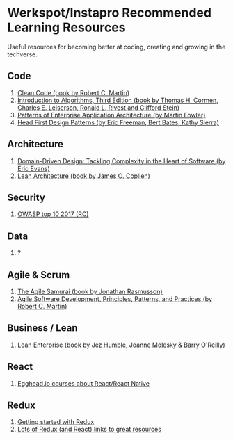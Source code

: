 # Werkspot/Instapro Recommended Learning Resources

Useful resources for becoming better at coding, creating and growing in the techverse.

## Code

1. [Clean Code (book by Robert C. Martin)](https://www.amazon.com/Clean-Code-Handbook-Software-Craftsmanship/dp/0132350882/)
2. [Introduction to Algorithms, Third Edition (book by Thomas H. Cormen, Charles E. Leiserson, Ronald L. Rivest and Clifford Stein)](https://mitpress.mit.edu/books/introduction-algorithms)
3. [Patterns of Enterprise Application Architecture (by Martin Fowler)](https://www.amazon.com/dp/0321127420/ref=wl_it_dp_o_pC_nS_ttl?_encoding=UTF8&colid=CG11VVP0H8Y8&coliid=I1QPWUPW6G7YF5)
4. [Head First Design Patterns (by Eric Freeman, Bert Bates, Kathy Sierra)](https://www.amazon.com/dp/0596007124/ref=wl_it_dp_o_pC_nS_ttl?_encoding=UTF8&colid=CG11VVP0H8Y8&coliid=I2QU8RUBUOR563)

## Architecture


1. [Domain-Driven Design: Tackling Complexity in the Heart of Software (by Eric Evans)](https://www.amazon.com/dp/0321125215/ref=wl_it_dp_o_pC_nS_ttl?_encoding=UTF8&colid=CG11VVP0H8Y8&coliid=I1X0NXLUHTFGE4)
2. [Lean Architecture (book by James O. Coplien)](https://www.amazon.co.uk/Lean-Architecture-Agile-Software-Development/dp/0470684208/)

## Security

1. [OWASP top 10 2017 (RC)](https://github.com/OWASP/Top10/raw/master/2017/OWASP%20Top%2010%20-%202017%20RC1-English.pdf)

## Data

1. ?

## Agile & Scrum

1. [The Agile Samurai (book by Jonathan Rasmusson)](https://www.amazon.com/The-Agile-Samurai-Pragmatic-Programmers/dp/1934356581)
2. [Agile Software Development, Principles, Patterns, and Practices (by Robert C. Martin)](https://www.amazon.com/dp/0135974445/ref=wl_it_dp_o_pC_nS_ttl?_encoding=UTF8&colid=CG11VVP0H8Y8&coliid=I1P9T8D1QRUFMM)


## Business / Lean

1. [Lean Enterprise (book by Jez Humble, Joanne Molesky & Barry O'Reilly)](https://www.amazon.co.uk/dp/1449368425/)

## React
1. [Egghead.io courses about React/React Native](https://egghead.io/technologies/react)

## Redux

1. [Getting started with Redux](https://egghead.io/lessons/javascript-redux-the-single-immutable-state-tree)
2. [Lots of Redux (and React) links to great resources](https://github.com/markerikson/react-redux-links)
